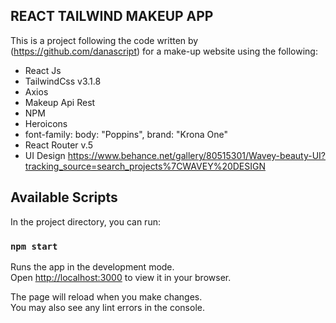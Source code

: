 ## REACT TAILWIND MAKEUP APP

This is a project following the code written by (https://github.com/danascript) for a make-up website using the following:

- React Js
- TailwindCss v3.1.8
- Axios
- Makeup Api Rest
- NPM
- Heroicons
- font-family: body: "Poppins", brand: "Krona One"
- React Router v.5
- UI Design
  https://www.behance.net/gallery/80515301/Wavey-beauty-UI?tracking_source=search_projects%7CWAVEY%20DESIGN

## Available Scripts

In the project directory, you can run:

### `npm start`

Runs the app in the development mode.\
Open [http://localhost:3000](http://localhost:3000) to view it in your browser.

The page will reload when you make changes.\
You may also see any lint errors in the console.
